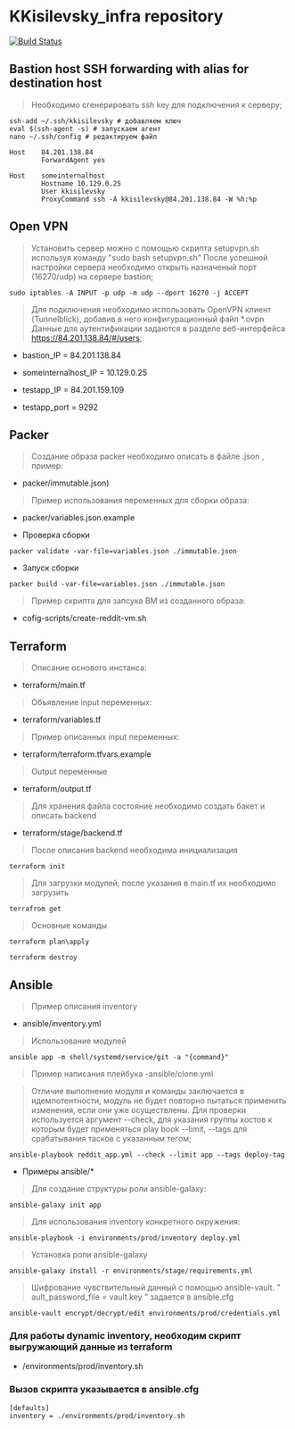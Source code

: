 # KKisilevsky_infra repository

[![Build Status](https://travis-ci.com/Otus-DevOps-2020-05/KKisilevsky_infra.svg?branch=master)](https://travis-ci.com/Otus-DevOps-2020-05/KKisilevsky_infra)

## Bastion host SSH forwarding with alias for destination host
> Необходимо сгенерировать ssh key для подключения к серверу;

```
ssh-add ~/.ssh/kkisilevsky # добавляем ключ
eval $(ssh-agent -s) # запускаем агент
nano ~/.ssh/config # редактируем файл

Host    84.201.138.84
        ForwardAgent yes

Host    someinternalhost
        Hostname 10.129.0.25
        User kkisilevsky
        ProxyCommand ssh -A kkisilevsky@84.201.138.84 -W %h:%p
```
## Open VPN
 > Установить сервер можно с помощью скрипта setupvpn.sh используя команду "sudo bash setupvpn.sh"
 После успешной настройки сервера необходимо открыть назначеный порт (16270/udp) на сервере bastion;

```
sudo iptables -A INPUT -p udp -m udp --dport 16270 -j ACCEPT 

```
> Для подключения необходимо использовать OpenVPN клиент (Tunnelblick), добавив в него конфигурационный файл *.ovpn
 Данные для аутентификации задаются в разделе веб-интерфейса https://84.201.138.84/#/users;
- bastion_IP = 84.201.138.84 
- someinternalhost_IP = 10.129.0.25


- testapp_IP = 84.201.159.109
- testapp_port = 9292

## Packer
> Создание образа packer необходимо описать в файле .json , пример: 
- packer/immutable.json) 

> Пример использования переменных для сборки образа:
- packer/variables.json.example

- Проверка сборки 
```
packer validate -var-file=variables.json ./immutable.json

```
- Запуск сборки 
```
packer build -var-file=variables.json ./immutable.json

```

> Пример скрипта для запсука ВМ из созданного образа:
- cofig-scripts/create-reddit-vm.sh 

## Terraform 
> Описание основого инстанса: 
- terraform/main.tf

> Объявление input переменных:
- terraform/variables.tf

> Пример описанных input переменных: 
- terraform/terraform.tfvars.example

> Output переменные 
- terraform/output.tf 

> Для хранения файла состояние необходимо создать бакет и описать backend 
- terraform/stage/backend.tf

> После описания backend необходима инициализация
```
terraform init
```

> Для загрузки модулей, после указания в main.tf их необходимо загрузить
```
terrafrom get
```

> Основные команды 
```
terraform plan\apply

terraform destroy
```

## Ansible
> Пример описания inventory
- ansible/inventory.yml

> Использование модулей
```
ansible app -m shell/systemd/service/git -a "{command}"
```

> Пример написания плейбука 
-ansible/clone.yml

> Отличие выполнение модуля  и команды заключается в идемпотентности, модуль не будет повторно пытаться применить изменения, если они уже осуществлены.
Для проверки используется аргумент --check, для указания группы хостов к которым будет применяться play book --limit, --tags для срабатывания тасков с указанным тегом;  

```
ansible-playbook reddit_app.yml --check --limit app --tags deploy-tag
```

* Примеры ansible/*

> Для создание структуры роли ansible-galaxy:

```
ansible-galaxy init app
```

> Для использования inventory конкретного окружения:

```
ansible-playbook -i environments/prod/inventory deploy.yml
```

> Установка роли ansible-galaxy

```
ansible-galaxy install -r environments/stage/requirements.yml
```

> Шифрование чувствительный данный с помощью ansible-vault. " ault_password_file = vault.key " задается в ansible.cfg

```
ansible-vault encrypt/decrypt/edit environments/prod/credentials.yml
```

### Для работы dynamic inventory, необходим скрипт выгружающий данные из terraform 
- /environments/prod/inventory.sh

### Вызов скрипта указывается в ansible.cfg

```
[defaults]
inventory = ./environments/prod/inventory.sh
```
